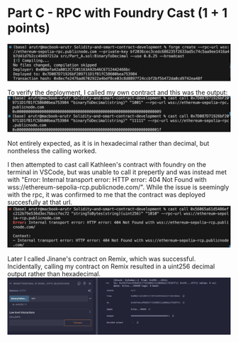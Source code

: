 # Part C - RPC with Foundry Cast (1 + 1 points)

![screenshot](img/deploy.png)

To verify the deployment, I called my own contract and this was the output:
![screenshot](img/me.png)

Not entirely expected, as it is in hexadecimal rather than decimal, but nontheless the calling worked.

I then attempted to cast call Kathleen's contract with foundry on the terminal in VSCode, but was unable to call it prepertly and was instead met with "Error: Internal transport error: HTTP error: 404 Not Found with wss://ethereum-sepolia-rcp.publicnode.com/". While the issue is seemingly with the rpc, it was confirmed to me that the contract was deployed succesfully at that url.
![screenshot](img/Kathleen.png)

Later I called Jinane's contract on Remix, which was successful. Incidentally, calling my contract on Remix resulted in a uint256 decimal output rather than hexadecimal.
![screenshot](img/Jinane.png)